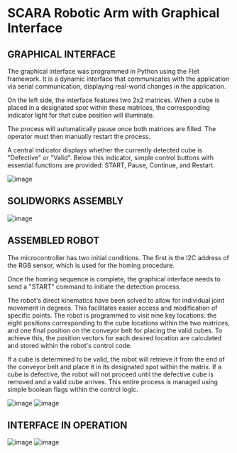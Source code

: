 # SCARA Robotic Arm with Graphical Interface

## GRAPHICAL INTERFACE

The graphical interface was programmed in Python using the Flet framework. It is a dynamic interface that communicates with the application via serial communication, displaying real-world changes in the application.

On the left side, the interface features two 2x2 matrices. When a cube is placed in a designated spot within these matrices, the corresponding indicator light for that cube position will illuminate.

The process will automatically pause once both matrices are filled. The operator must then manually restart the process.

A central indicator displays whether the currently detected cube is "Defective" or "Valid". Below this indicator, simple control buttons with essential functions are provided: START, Pause, Continue, and Restart.

![image](https://github.com/user-attachments/assets/b47c6033-fc23-441d-bae3-95be70db0f62)

## SOLIDWORKS ASSEMBLY

![image](https://github.com/user-attachments/assets/763f2afd-31c3-489d-bdb9-a54f1b055ba8)

## ASSEMBLED ROBOT

The microcontroller has two initial conditions. The first is the I2C address of the RGB sensor, which is used for the homing procedure.

Once the homing sequence is complete, the graphical interface needs to send a "START" command to initiate the detection process.

The robot's direct kinematics have been solved to allow for individual joint movement in degrees. This facilitates easier access and modification of specific points. The robot is programmed to visit nine key locations: the eight positions corresponding to the cube locations within the two matrices, and one final position on the conveyor belt for placing the valid cubes. To achieve this, the position vectors for each desired location are calculated and stored within the robot's control code.

If a cube is determined to be valid, the robot will retrieve it from the end of the conveyor belt and place it in its designated spot within the matrix. If a cube is defective, the robot will not proceed until the defective cube is removed and a valid cube arrives. This entire process is managed using simple boolean flags within the control logic.

![image](https://github.com/user-attachments/assets/c74df293-4193-46a2-bcd7-f374a48fad59)
![image](https://github.com/user-attachments/assets/810a3a2f-6350-4f80-82d2-7c47eaa8a196)

## INTERFACE IN OPERATION

![image](https://github.com/user-attachments/assets/bd5ca817-e123-4d63-8c4e-d8d6bd307309)
![image](https://github.com/user-attachments/assets/150f2b4e-0d01-45b9-88c7-3d1d437973cb)
